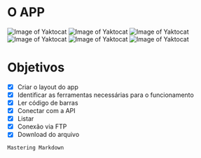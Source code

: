 # O APP
![Image of Yaktocat](https://github.com/peedrinhoph/app_desenhos_unicasa/blob/master/1.png)
![Image of Yaktocat](https://github.com/peedrinhoph/app_desenhos_unicasa/blob/master/2.png)
![Image of Yaktocat](https://github.com/peedrinhoph/app_desenhos_unicasa/blob/master/3.png)
![Image of Yaktocat](https://github.com/peedrinhoph/app_desenhos_unicasa/blob/master/4.png)
![Image of Yaktocat](https://github.com/peedrinhoph/app_desenhos_unicasa/blob/master/5.png)
![Image of Yaktocat](https://github.com/peedrinhoph/app_desenhos_unicasa/blob/master/6.png)

# Objetivos

- [x] Criar o layout do app
- [x] Identificar as ferramentas necessárias para o funcionamento
- [x] Ler código de barras
- [x] Conectar com a API
- [x] Listar
- [x] Conexão via FTP
- [x] Download do arquivo

```
Mastering Markdown
```
